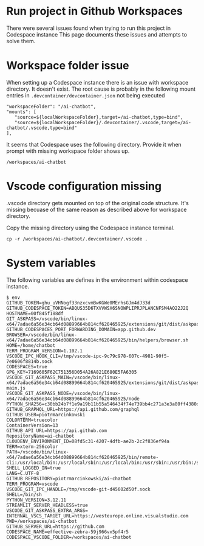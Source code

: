 # Run project in Github Workspaces
There were several issues found when trying to run this project in Codespace instance
This page documents these issues and attempts to solve them.

# Workspace folder issue
When setting up a Codespace instance there is an issue with workspace directory. It doesn't exist.
The root cause is probably in the following mount entries in `.devcontainer/devcontainer.json` not being executed

```
"workspaceFolder": "/ai-chatbot",
"mounts": [
   "source=${localWorkspaceFolder},target=/ai-chatbot,type=bind",
   "source=${localWorkspaceFolder}/.devcontainer/.vscode,target=/ai-chatbot/.vscode,type=bind"
],
```

It seems that Codespace uses the following directory. Provide it when prompt with missing workspace folder shows up. 
```
/workspaces/ai-chatbot
```

# Vscode configuration missing
.vscode directory gets mounted on top of the original code structure. 
It's missing becuase of the same reason as described above for workspace directory.

Copy the missing directory using the Codespace instance terminal.
```
cp -r /workspaces/ai-chatbot/.devcontainer/.vscode .
```

# System variables
The following variables are defines in the environment within codespace instance.

```
$ env
GITHUB_TOKEN=ghu_uVHNogf33nzxcvmBwKGWe0MErhsGJm4dJ33d
GITHUB_CODESPACE_TOKEN=ABQUS35D6TXVVWSX6SNOWPLIPRJPLANCNFSM4AO22J2Q
HOSTNAME=00f845f188df
GIT_ASKPASS=/vscode/bin/linux-x64/7adae6a56e34cb64d08899664b814cf620465925/extensions/git/dist/askpass.sh
GITHUB_CODESPACES_PORT_FORWARDING_DOMAIN=app.github.dev
BROWSER=/vscode/bin/linux-x64/7adae6a56e34cb64d08899664b814cf620465925/bin/helpers/browser.sh
HOME=/home/chatbot
TERM_PROGRAM_VERSION=1.102.1
VSCODE_IPC_HOOK_CLI=/tmp/vscode-ipc-9c79c978-607c-4981-90f5-7e0606f8814b.sock
CODESPACES=true
GPG_KEY=7169605F62C751356D054A26A821E680E5FA6305
VSCODE_GIT_ASKPASS_MAIN=/vscode/bin/linux-x64/7adae6a56e34cb64d08899664b814cf620465925/extensions/git/dist/askpass-main.js
VSCODE_GIT_ASKPASS_NODE=/vscode/bin/linux-x64/7adae6a56e34cb64d08899664b814cf620465925/node
PYTHON_SHA256=c30bb24b7f1e9a19b11b55a546434f74e739bb4c271a3e3a80ff4380d49f7adb
GITHUB_GRAPHQL_URL=https://api.github.com/graphql
GITHUB_USER=piotrmarcinkowski
COLORTERM=truecolor
ContainerVersion=13
GITHUB_API_URL=https://api.github.com
RepositoryName=ai-chatbot
CLOUDENV_ENVIRONMENT_ID=08fd5c31-4207-4dfb-ae2b-2c2f836ef94a
TERM=xterm-256color
PATH=/vscode/bin/linux-x64/7adae6a56e34cb64d08899664b814cf620465925/bin/remote-cli:/usr/local/bin:/usr/local/sbin:/usr/local/bin:/usr/sbin:/usr/bin:/sbin:/bin
SHELL_LOGGED_IN=true
LANG=C.UTF-8
GITHUB_REPOSITORY=piotrmarcinkowski/ai-chatbot
TERM_PROGRAM=vscode
VSCODE_GIT_IPC_HANDLE=/tmp/vscode-git-d45602d50f.sock
SHELL=/bin/sh
PYTHON_VERSION=3.12.11
STREAMLIT_SERVER_HEADLESS=true
VSCODE_GIT_ASKPASS_EXTRA_ARGS=
INTERNAL_VSCS_TARGET_URL=https://westeurope.online.visualstudio.com
PWD=/workspaces/ai-chatbot
GITHUB_SERVER_URL=https://github.com
CODESPACE_NAME=effective-zebra-59j966vx5pf4r5
CODESPACE_VSCODE_FOLDER=/workspaces/ai-chatbot
```